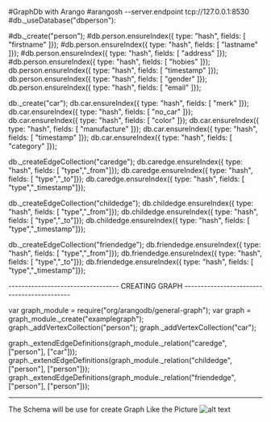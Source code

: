 #GraphDb with Arango
#arangosh --server.endpoint tcp://127.0.0.1:8530
#db._useDatabase("dbperson"):

#db._create("person");
#db.person.ensureIndex({ type: "hash", fields: [ "firstname" ]});
#db.person.ensureIndex({ type: "hash", fields: [ "lastname" ]});
#db.person.ensureIndex({ type: "hash", fields: [ "address" ]});
#db.person.ensureIndex({ type: "hash", fields: [ "hobies" ]});
db.person.ensureIndex({ type: "hash", fields: [ "timestamp" ]});
db.person.ensureIndex({ type: "hash", fields: [ "gender" ]});
db.person.ensureIndex({ type: "hash", fields: [ "email" ]});

db._create("car");
db.car.ensureIndex({ type: "hash", fields: [ "merk" ]});
db.car.ensureIndex({ type: "hash", fields: [ "no_car" ]});
db.car.ensureIndex({ type: "hash", fields: [ "color" ]});
db.car.ensureIndex({ type: "hash", fields: [ "manufacture" ]});
db.car.ensureIndex({ type: "hash", fields: [ "timestamp" ]});
db.car.ensureIndex({ type: "hash", fields: [ "category" ]});


db._createEdgeCollection("caredge");
db.caredge.ensureIndex({ type: "hash", fields: [ "type","_from"]});
db.caredge.ensureIndex({ type: "hash", fields: [ "type","_to"]});
db.caredge.ensureIndex({ type: "hash", fields: [ "type","_timestamp"]});

db._createEdgeCollection("childedge");
db.childedge.ensureIndex({ type: "hash", fields: [ "type","_from"]});
db.childedge.ensureIndex({ type: "hash", fields: [ "type","_to"]});
db.childedge.ensureIndex({ type: "hash", fields: [ "type","_timestamp"]});

db._createEdgeCollection("friendedge");
db.friendedge.ensureIndex({ type: "hash", fields: [ "type","_from"]});
db.friendedge.ensureIndex({ type: "hash", fields: [ "type","_to"]});
db.friendedge.ensureIndex({ type: "hash", fields: [ "type","_timestamp"]});

---------------------------------- CREATING GRAPH -------------------------------------------

var graph_module =  require("org/arangodb/general-graph");
var graph = graph_module._create("examplegraph");
graph._addVertexCollection("person");
graph._addVertexCollection("car");

graph._extendEdgeDefinitions(graph_module._relation("caredge", ["person"], ["car"]));
graph._extendEdgeDefinitions(graph_module._relation("childedge", ["person"], ["person"]));
graph._extendEdgeDefinitions(graph_module._relation("friendedge", ["person"], ["person"]));

--------------------------------------------------------------------------------------------------------------------
The Schema will be use for create Graph Like the Picture
![alt text](https://github.com/ridergalau/simple-example-projects/blob/master/arango-connector-example/src/main/resources/graph%20plan.png)
